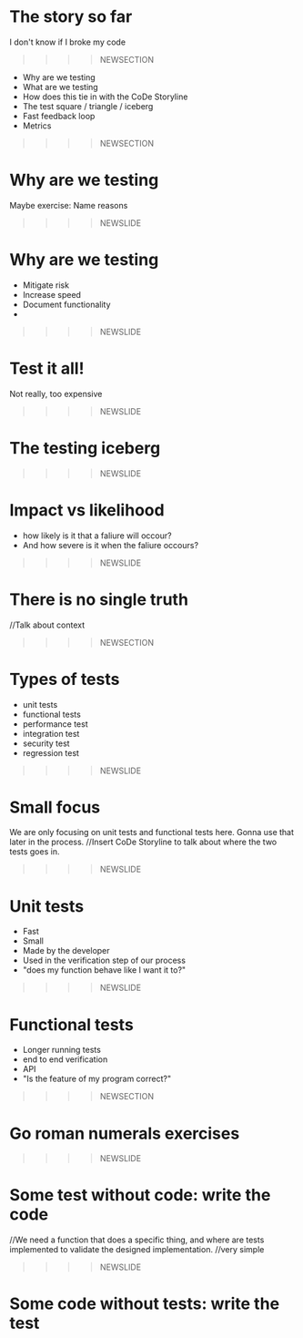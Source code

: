 # The story so far
I don't know if I broke my code
>>>>NEWSECTION
- Why are we testing
- What are we testing
- How does this tie in with the CoDe Storyline
- The test square / triangle / iceberg
- Fast feedback loop
- Metrics

>>>>NEWSECTION
# Why are we testing
Maybe exercise: Name reasons

>>>>NEWSLIDE
# Why are we testing

- Mitigate risk
- Increase speed
- Document functionality
- 

>>>>NEWSLIDE
# Test it all!
Not really, too expensive

>>>>NEWSLIDE
# The testing iceberg

>>>>NEWSLIDE
# Impact vs likelihood

- how likely is it that a faliure will occour?
- And how severe is it when the faliure occours?

>>>>NEWSLIDE
# There is no single truth
//Talk about context

>>>>NEWSECTION
# Types of tests

- unit tests
- functional tests
- performance test
- integration test
- security test
- regression test

>>>>NEWSLIDE
# Small focus
We are only focusing on unit tests and functional tests here.
Gonna use that later in the process.
//Insert CoDe Storyline to talk about where the two tests goes in.

>>>>NEWSLIDE
# Unit tests

- Fast
- Small
- Made by the developer
- Used in the verification step of our process
- "does my function behave like I want it to?"

>>>>NEWSLIDE
# Functional tests

- Longer running tests
- end to end verification
- API
- "Is the feature of my program correct?"


>>>>NEWSECTION
# Go roman numerals exercises

>>>>NEWSLIDE
# Some test without code: write the code 
//We need a function that does a specific thing, and where are tests implemented to validate the designed implementation.
//very simple

>>>>NEWSLIDE
# Some code without tests: write the test

